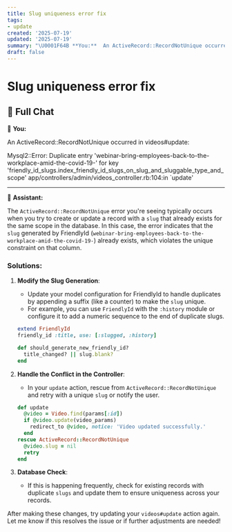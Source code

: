 ```yaml
---
title: Slug uniqueness error fix
tags:
- update
created: '2025-07-19'
updated: '2025-07-19'
summary: "\U0001F64B **You:**  An ActiveRecord::RecordNotUnique occurred in videos#update:"
draft: false
---
```


# Slug uniqueness error fix

## 🧠 Full Chat

🙋 **You:**

An ActiveRecord::RecordNotUnique occurred in videos#update:

  Mysql2::Error: Duplicate entry 'webinar-bring-employees-back-to-the-workplace-amid-the-covid-19-' for key 'friendly_id_slugs.index_friendly_id_slugs_on_slug_and_sluggable_type_and_scope'
  app/controllers/admin/videos_controller.rb:104:in `update'

---

🤖 **Assistant:**

The `ActiveRecord::RecordNotUnique` error you're seeing typically occurs when you try to create or update a record with a `slug` that already exists for the same scope in the database. In this case, the error indicates that the `slug` generated by FriendlyId (`webinar-bring-employees-back-to-the-workplace-amid-the-covid-19-`) already exists, which violates the unique constraint on that column.

### Solutions:

1. **Modify the Slug Generation**:
   - Update your model configuration for FriendlyId to handle duplicates by appending a suffix (like a counter) to make the `slug` unique.
   - For example, you can use `FriendlyId` with the `:history` module or configure it to add a numeric sequence to the end of duplicate slugs.

   ```ruby
   extend FriendlyId
   friendly_id :title, use: [:slugged, :history]
   
   def should_generate_new_friendly_id?
     title_changed? || slug.blank?
   end
   ```

2. **Handle the Conflict in the Controller**:
   - In your `update` action, rescue from `ActiveRecord::RecordNotUnique` and retry with a unique `slug` or notify the user.

   ```ruby
   def update
     @video = Video.find(params[:id])
     if @video.update(video_params)
       redirect_to @video, notice: 'Video updated successfully.'
     end
   rescue ActiveRecord::RecordNotUnique
     @video.slug = nil
     retry
   end
   ```

3. **Database Check**:
   - If this is happening frequently, check for existing records with duplicate `slugs` and update them to ensure uniqueness across your records.

After making these changes, try updating your `videos#update` action again. Let me know if this resolves the issue or if further adjustments are needed!